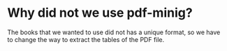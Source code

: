 # Why did not we use pdf-minig?

The books that we wanted to use did not has a unique format, so we have to change the way to extract the tables of the PDF file.